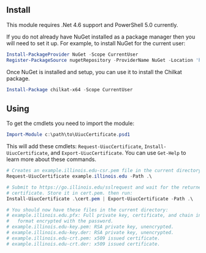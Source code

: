 ## Install

This module requires .Net 4.6 support and PowerShell 5.0 currently.

If you do not already have NuGet installed as a package manager then you will
need to set it up. For example, to install NuGet for the current user:

```powershell
Install-PackageProvider NuGet -Scope CurrentUser
Register-PackageSource nugetRepository -ProviderName NuGet -Location 'http://www.nuget.org/api/v2'
```

Once NuGet is installed and setup, you can use it to install the Chilkat
package.

```powershell
Install-Package chilkat-x64 -Scope CurrentUser
```

## Using

To get the cmdlets you need to import the module:

```powershell
Import-Module c:\path\to\UiucCertificate.psd1
```

This will add these cmdlets: `Request-UiucCertificate`, `Install-UiucCertificate`,
and `Export-UiucCertificate`. You can use `Get-Help` to learn more about these
commands.

```powershell
# Creates an example.illinois.edu-csr.pem file in the current directory.
Request-UiucCertificate example.illinois.edu -Path .\

# Submit to https://go.illinois.edu/sslrequest and wait for the returned
# certificate. Store it in cert.pem. then run:
Install-UiucCertificate .\cert.pem | Export-UiucCertificate -Path .\

# You should now have these files in the current directory:
# example.illinois.edu.pfx: Full private key, certificate, and chain in PKCS12
#   format encrypted with the password.
# example.illinois.edu-key.pem: RSA private key, unencrypted.
# example.illinois.edu-key.der: RSA private key, unencrypted.
# example.illinois.edu-crt.pem: x509 issued certificate.
# example.illinois.edu-crt.der: x509 issued certificate.
```
